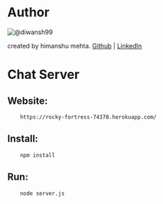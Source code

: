 # Author
![@diwansh99](https://avatars2.githubusercontent.com/u/22132645?s=460&v=4)

created by himanshu mehta.
[Github](https://github.com/diwansh99)  | [LinkedIn](https://www.linkedin.com/in/diwansh-gulyani-500147129/)

# Chat Server

## Website:

```url
    https://rocky-fortress-74378.herokuapp.com/
```

## Install:

```url
    npm install
```

## Run:

```url
    node server.js
```
